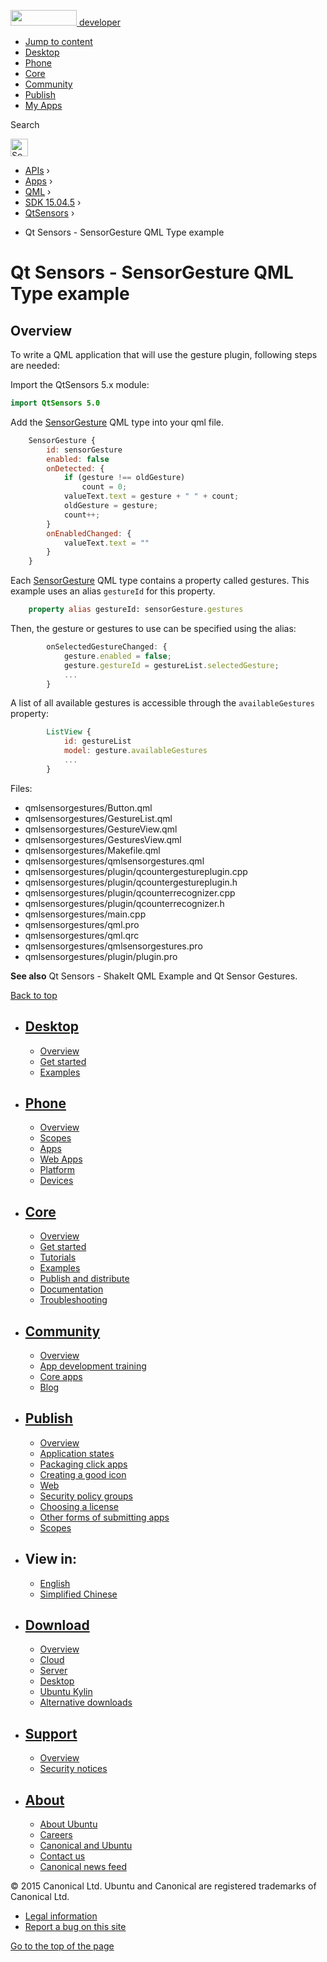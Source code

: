 <a href="https://developer.ubuntu.com/" class="logo-ubuntu"><img src="https://developer.ubuntu.com/assets/sites/ubuntu/latest/u/img/logos/logo-ubuntu-orange.svg" width="106" height="25" /> <span>developer</span></a>

-   [Jump to content](index.html#main-content)
-   [Desktop](https://developer.ubuntu.com/en/desktop/)
-   [Phone](https://developer.ubuntu.com/en/phone/)
-   [Core](https://developer.ubuntu.com/core)
-   [Community](https://developer.ubuntu.com/en/community/)
-   [Publish](https://developer.ubuntu.com/en/publish/)
-   [My Apps](https://myapps.developer.ubuntu.com/)

Search

<img src="https://developer.ubuntu.com/assets/sites/ubuntu/latest/u/img/search-white.svg" alt="Search" height="28" />

-   [APIs](../../../../index.html) ›
-   [Apps](../../../index.html) ›
-   [QML](../../index.html) ›
-   <a href="../index.html" class="sub-nav-item">SDK 15.04.5</a> ›
-   <a href="../QtSensors/index.html" class="sub-nav-item">QtSensors</a> ›

<!-- -->

-   Qt Sensors - SensorGesture QML Type example

Qt Sensors - SensorGesture QML Type example
===========================================

<span class="subtitle"></span>
<span id="details"></span> <span id="overview"></span>
Overview
--------

To write a QML application that will use the gesture plugin, following steps are needed:

Import the QtSensors 5.x module:

``` qml
import QtSensors 5.0
```

Add the [SensorGesture](../QtSensors.SensorGesture/index.html) QML type into your qml file.

``` qml
    SensorGesture {
        id: sensorGesture
        enabled: false
        onDetected: {
            if (gesture !== oldGesture)
                count = 0;
            valueText.text = gesture + " " + count;
            oldGesture = gesture;
            count++;
        }
        onEnabledChanged: {
            valueText.text = ""
        }
    }
```

Each [SensorGesture](../QtSensors.SensorGesture/index.html) QML type contains a property called gestures. This example uses an alias `gestureId` for this property.

``` qml
    property alias gestureId: sensorGesture.gestures
```

Then, the gesture or gestures to use can be specified using the alias:

``` qml
        onSelectedGestureChanged: {
            gesture.enabled = false;
            gesture.gestureId = gestureList.selectedGesture;
            ...
        }
```

A list of all available gestures is accessible through the `availableGestures` property:

``` qml
        ListView {
            id: gestureList
            model: gesture.availableGestures
            ...
        }
```

Files:

-   qmlsensorgestures/Button.qml
-   qmlsensorgestures/GestureList.qml
-   qmlsensorgestures/GestureView.qml
-   qmlsensorgestures/GesturesView.qml
-   qmlsensorgestures/Makefile.qml
-   qmlsensorgestures/qmlsensorgestures.qml
-   qmlsensorgestures/plugin/qcountergestureplugin.cpp
-   qmlsensorgestures/plugin/qcountergestureplugin.h
-   qmlsensorgestures/plugin/qcounterrecognizer.cpp
-   qmlsensorgestures/plugin/qcounterrecognizer.h
-   qmlsensorgestures/main.cpp
-   qmlsensorgestures/qml.pro
-   qmlsensorgestures/qml.qrc
-   qmlsensorgestures/qmlsensorgestures.pro
-   qmlsensorgestures/plugin/plugin.pro

**See also** Qt Sensors - ShakeIt QML Example and Qt Sensor Gestures.

[Back to top](index.html#)

-   [Desktop](https://developer.ubuntu.com/en/desktop/)
    ---------------------------------------------------

    -   [Overview](https://developer.ubuntu.com/en/desktop/)
    -   [Get started](http://snapcraft.io/?utm_source=developer.ubuntu.com&utm_medium=devportal&utm_term=snaps%20snapcraft%20desktop&utm_content=menu&utm_campaign=duc_snappers)
    -   [Examples](https://github.com/ubuntu/snappy-playpen)

-   [Phone](https://developer.ubuntu.com/en/phone/)
    -----------------------------------------------

    -   [Overview](https://developer.ubuntu.com/en/phone/)
    -   [Scopes](https://developer.ubuntu.com/en/phone/scopes/)
    -   [Apps](https://developer.ubuntu.com/en/phone/apps/)
    -   [Web Apps](https://developer.ubuntu.com/en/phone/web/)
    -   [Platform](https://developer.ubuntu.com/en/phone/platform/)
    -   [Devices](https://developer.ubuntu.com/en/phone/devices/)

-   [Core](https://developer.ubuntu.com/core)
    -----------------------------------------

    -   [Overview](https://developer.ubuntu.com/core)
    -   [Get started](https://developer.ubuntu.com/core/get-started)
    -   [Tutorials](https://developer.ubuntu.com/core/tutorials)
    -   [Examples](https://developer.ubuntu.com/core/examples)
    -   [Publish and distribute](https://developer.ubuntu.com/core/publish-and-distribute)
    -   [Documentation](https://developer.ubuntu.com/core/documentation)
    -   [Troubleshooting](https://developer.ubuntu.com/core/troubleshooting)

-   [Community](https://developer.ubuntu.com/en/community/)
    -------------------------------------------------------

    -   [Overview](https://developer.ubuntu.com/en/community/)
    -   [App development training](https://developer.ubuntu.com/en/community/training/)
    -   [Core apps](https://developer.ubuntu.com/en/community/core-apps/)
    -   [Blog](https://developer.ubuntu.com/en/community/blog/)

-   [Publish](https://developer.ubuntu.com/en/publish/)
    ---------------------------------------------------

    -   [Overview](https://developer.ubuntu.com/en/publish/)
    -   [Application states](https://developer.ubuntu.com/en/publish/application-states/)
    -   [Packaging click apps](https://developer.ubuntu.com/en/publish/packaging-click-apps/)
    -   [Creating a good icon](https://developer.ubuntu.com/en/publish/creating-a-good-icon/)
    -   [Web](https://developer.ubuntu.com/en/publish/web/)
    -   [Security policy groups](https://developer.ubuntu.com/en/publish/security-policy-groups/)
    -   [Choosing a license](https://developer.ubuntu.com/en/publish/choosing-a-license/)
    -   [Other forms of submitting apps](https://developer.ubuntu.com/en/publish/other-forms-of-submitting-apps/)
    -   [Scopes](https://developer.ubuntu.com/en/publish/scopes/)

-   View in:
    --------

    -   [English](index.html "Change to language: English")
    -   [Simplified Chinese](index.html "Change to language: Simplified Chinese")

-   [Download](http://ubuntu.com/download/)
    ---------------------------------------

    -   [Overview](http://ubuntu.com/download)
    -   [Cloud](http://ubuntu.com/download/cloud)
    -   [Server](http://ubuntu.com/download/server)
    -   [Desktop](http://ubuntu.com/download/desktop)
    -   [Ubuntu Kylin](http://ubuntu.com/download/ubuntu-kylin)
    -   [Alternative downloads](http://ubuntu.com/download/alternative-downloads)

-   [Support](http://ubuntu.com/support/)
    -------------------------------------

    -   [Overview](http://ubuntu.com/support)
    -   [Security notices](http://www.ubuntu.com/usn/)

-   [About](http://ubuntu.com/about/)
    ---------------------------------

    -   [About Ubuntu](http://ubuntu.com/about/about-ubuntu)
    -   [Careers](http://www.canonical.com/careers)
    -   [Canonical and Ubuntu](http://ubuntu.com/about/canonical-and-ubuntu)
    -   [Contact us](http://ubuntu.com/about/contact-us)
    -   [Canonical news feed](http://insights.ubuntu.com/feed/)

© 2015 Canonical Ltd. Ubuntu and Canonical are registered trademarks of Canonical Ltd.

-   [Legal information](http://www.ubuntu.com/legal)
-   [Report a bug on this site](https://bugs.launchpad.net/developer-ubuntu-com/)

<span class="accessibility-aid">[Go to the top of the page](index.html#)</span>
